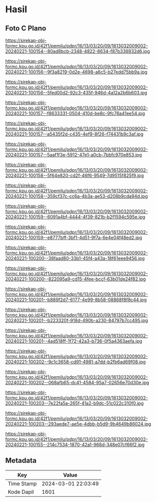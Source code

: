 # Hasil

## Foto C Plano

https://sirekap-obj-formc.kpu.go.id/42f1/pemilu/pdpr/16/13/03/20/09/1613032009002-20240221-100154--80ad8bcb-2348-4822-8634-f87b336932d6.jpg

https://sirekap-obj-formc.kpu.go.id/42f1/pemilu/pdpr/16/13/03/20/09/1613032009002-20240221-100156--9f3a8219-0d2e-4698-a6c5-b27edd75bb9a.jpg

https://sirekap-obj-formc.kpu.go.id/42f1/pemilu/pdpr/16/13/03/20/09/1613032009002-20240221-100156--5fed00d2-92c3-435f-946d-4a12a2b6b603.jpg

https://sirekap-obj-formc.kpu.go.id/42f1/pemilu/pdpr/16/13/03/20/09/1613032009002-20240221-100157--f8633331-0504-410d-be8c-9fc76a41ee54.jpg

https://sirekap-obj-formc.kpu.go.id/42f1/pemilu/pdpr/16/13/03/20/09/1613032009002-20240221-100157--a5435f2d-c435-4ef9-8f26-f74431b9c3af.jpg

https://sirekap-obj-formc.kpu.go.id/42f1/pemilu/pdpr/16/13/03/20/09/1613032009002-20240221-100157--5aaf1f3e-5912-47e1-a0cb-7bbfc970e853.jpg

https://sirekap-obj-formc.kpu.go.id/42f1/pemilu/pdpr/16/13/03/20/09/1613032009002-20240221-100158--5f64e820-cd2f-46f6-9549-7d9515f825f9.jpg

https://sirekap-obj-formc.kpu.go.id/42f1/pemilu/pdpr/16/13/03/20/09/1613032009002-20240221-100158--359cf37c-cc6a-4b3a-ae53-d208b9cda94d.jpg

https://sirekap-obj-formc.kpu.go.id/42f1/pemilu/pdpr/16/13/03/20/09/1613032009002-20240221-100159--6091a4bf-4444-4f39-821b-b2f1594c595e.jpg

https://sirekap-obj-formc.kpu.go.id/42f1/pemilu/pdpr/16/13/03/20/09/1613032009002-20240221-100159--e8777bff-3bf1-4d51-9f7a-6e4e04f48ed2.jpg

https://sirekap-obj-formc.kpu.go.id/42f1/pemilu/pdpr/16/13/03/20/09/1613032009002-20240221-100200--38faad80-33b1-45f4-a43a-18f61eee9456.jpg

https://sirekap-obj-formc.kpu.go.id/42f1/pemilu/pdpr/16/13/03/20/09/1613032009002-20240221-100200--822095a9-cd15-4fee-bccf-63b01de24f82.jpg

https://sirekap-obj-formc.kpu.go.id/42f1/pemilu/pdpr/16/13/03/20/09/1613032009002-20240221-100201--b889f2d7-6177-4e99-8b58-08868f8f8c44.jpg

https://sirekap-obj-formc.kpu.go.id/42f1/pemilu/pdpr/16/13/03/20/09/1613032009002-20240221-100201--b223320f-918d-490b-a230-84797b7cc495.jpg

https://sirekap-obj-formc.kpu.go.id/42f1/pemilu/pdpr/16/13/03/20/09/1613032009002-20240221-100201--4ad518ff-1f72-42a3-b736-0f5a4363aefa.jpg

https://sirekap-obj-formc.kpu.go.id/42f1/pemilu/pdpr/16/13/03/20/09/1613032009002-20240221-100202--9c1c3658-cd91-4981-a7dd-b2fb6ad69f08.jpg

https://sirekap-obj-formc.kpu.go.id/42f1/pemilu/pdpr/16/13/03/20/09/1613032009002-20240221-100202--068afb65-dc41-4584-95a7-02656e70d30e.jpg

https://sirekap-obj-formc.kpu.go.id/42f1/pemilu/pdpr/16/13/03/20/09/1613032009002-20240221-100203--7e22fa5a-265f-41a2-b9dc-51c022c310f0.jpg

https://sirekap-obj-formc.kpu.go.id/42f1/pemilu/pdpr/16/13/03/20/09/1613032009002-20240221-100203--293aede7-ae5e-4dbb-b5d9-9b4649b86024.jpg

https://sirekap-obj-formc.kpu.go.id/42f1/pemilu/pdpr/16/13/03/20/09/1613032009002-20240221-100155--214c7534-1870-42a1-968d-348e07cf66f2.jpg


## Metadata

| Key        | Value               |
| ---------- | ------------------- |
| Time Stamp | 2024-03-01 22:03:49 |
| Kode Dapil | 1601                |



